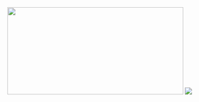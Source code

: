 <img src="https://user-images.githubusercontent.com/89953972/148421714-2c87c780-f038-4969-9e36-969f2a756a68.jpeg)" width="400" height="200">


<img src="https://img.shields.io/badge/Flutter-#02569B?style=flat-square&logo=Android&logoColor=white"/>
